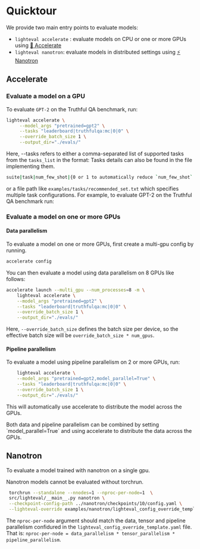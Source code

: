 # Quicktour

We provide two main entry points to evaluate models:

- `lighteval accelerate` : evaluate models on CPU or one or more GPUs using [🤗
  Accelerate](https://github.com/huggingface/accelerate)
- `lighteval nanotron`: evaluate models in distributed settings using [⚡️
  Nanotron](https://github.com/huggingface/nanotron)

## Accelerate

### Evaluate a model on a GPU

To evaluate `GPT-2` on the Truthful QA benchmark, run:

```bash
lighteval accelerate \
     --model_args "pretrained=gpt2" \
     --tasks "leaderboard|truthfulqa:mc|0|0" \
     --override_batch_size 1 \
     --output_dir="./evals/"
```

Here, --tasks refers to either a comma-separated list of supported tasks from
the `tasks_list` in the format: Tasks details can also be found in the file
implementing them.

```bash
suite|task|num_few_shot|{0 or 1 to automatically reduce `num_few_shot` if prompt is too long}
```

or a file path like ``examples/tasks/recommended_set.txt`` which specifies
multiple task configurations. For example, to evaluate GPT-2 on the Truthful QA
benchmark run:

### Evaluate a model on one or more GPUs

#### Data parallelism

To evaluate a model on one or more GPUs, first create a multi-gpu config by running.

```bash
accelerate config
```

You can then evaluate a model using data parallelism on 8 GPUs like follows:

```bash
accelerate launch --multi_gpu --num_processes=8 -m \
    lighteval accelerate \
    --model_args "pretrained=gpt2" \
    --tasks "leaderboard|truthfulqa:mc|0|0" \
    --override_batch_size 1 \
    --output_dir="./evals/"
```

Here, `--override_batch_size` defines the batch size per device, so the effective
batch size will be `override_batch_size * num_gpus`.

#### Pipeline parallelism

To evaluate a model using pipeline parallelism on 2 or more GPUs, run:

```bash
    lighteval accelerate \
    --model_args "pretrained=gpt2,model_parallel=True" \
    --tasks "leaderboard|truthfulqa:mc|0|0" \
    --override_batch_size 1 \
    --output_dir="./evals/"
```

This will automatically use accelerate to distribute the model across the GPUs.

<Tip>
Both data and pipeline parallelism can be combined by setting
`model_parallel=True` and using accelerate to distribute the data across the
GPUs.
</Tip>

## Nanotron

To evaluate a model trained with nanotron on a single gpu.

<Tip warning={true}>
Nanotron models cannot be evaluated without torchrun.
</Tip>

```bash
 torchrun --standalone --nnodes=1 --nproc-per-node=1  \
 src/lighteval/__main__.py nanotron \
 --checkpoint-config-path ../nanotron/checkpoints/10/config.yaml \
 --lighteval-override examples/nanotron/lighteval_config_override_template.yaml
 ```

The `nproc-per-node` argument should match the data, tensor and pipeline
parallelism confidured in the `lighteval_config_override_template.yaml` file.
That is: `nproc-per-node = data_parallelism * tensor_parallelism *
pipeline_parallelism`.
